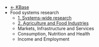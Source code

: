 * [<- KBase](/README.md)
* Food systems research
  * [1. Systems-wide research](#_1-systems-wide-research)
  * [2. Agriculture and Food Industries](#_2-agriculture-and-food-industries)
  * Markets, Infrastructure and Services
  * Consumption, Nutrition and Health
  * Income and Employment
